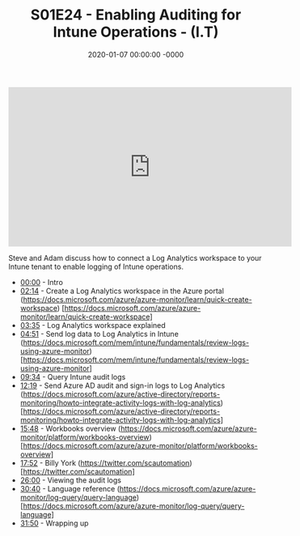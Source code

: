﻿---
layout: post
title: "S01E24 - Enabling Auditing for Intune Operations - (I.T)"
date: 2020-01-07 00:00:00 -0000
categories:
---

<iframe loading="lazy" width="560" height="315" src="https://www.youtube.com/embed/YFvuqu3UWhE" title="YouTube video player" frameborder="0" allow="accelerometer; autoplay; clipboard-write; encrypted-media; gyroscope; picture-in-picture" allowfullscreen></iframe>

Steve and Adam discuss how to connect a Log Analytics workspace to your Intune tenant to enable logging of Intune operations.

* [00:00](https://www.youtube.com/watch?v=YFvuqu3UWhE&t=0s) - Intro
* [02:14](https://www.youtube.com/watch?v=YFvuqu3UWhE&t=134s) - Create a Log Analytics workspace in the Azure portal
(https://docs.microsoft.com/azure/azure-monitor/learn/quick-create-workspace) [https://docs.microsoft.com/azure/azure-monitor/learn/quick-create-workspace]
* [03:35](https://www.youtube.com/watch?v=YFvuqu3UWhE&t=215s) - Log Analytics workspace explained
* [04:51](https://www.youtube.com/watch?v=YFvuqu3UWhE&t=291s) - Send log data to Log Analytics in Intune
(https://docs.microsoft.com/mem/intune/fundamentals/review-logs-using-azure-monitor) [https://docs.microsoft.com/mem/intune/fundamentals/review-logs-using-azure-monitor]
* [09:34](https://www.youtube.com/watch?v=YFvuqu3UWhE&t=574s) - Query Intune audit logs
* [12:19](https://www.youtube.com/watch?v=YFvuqu3UWhE&t=739s) - Send Azure AD audit and sign-in logs to Log Analytics
(https://docs.microsoft.com/azure/active-directory/reports-monitoring/howto-integrate-activity-logs-with-log-analytics) [https://docs.microsoft.com/azure/active-directory/reports-monitoring/howto-integrate-activity-logs-with-log-analytics]
* [15:48](https://www.youtube.com/watch?v=YFvuqu3UWhE&t=948s) - Workbooks overview
(https://docs.microsoft.com/azure/azure-monitor/platform/workbooks-overview) [https://docs.microsoft.com/azure/azure-monitor/platform/workbooks-overview]
* [17:52](https://www.youtube.com/watch?v=YFvuqu3UWhE&t=1072s) - Billy York
(https://twitter.com/scautomation) [https://twitter.com/scautomation]
* [26:00](https://www.youtube.com/watch?v=YFvuqu3UWhE&t=1560s) - Viewing the audit logs
* [30:40](https://www.youtube.com/watch?v=YFvuqu3UWhE&t=1840s) - Language reference
(https://docs.microsoft.com/azure/azure-monitor/log-query/query-language) [https://docs.microsoft.com/azure/azure-monitor/log-query/query-language]
* [31:50](https://www.youtube.com/watch?v=YFvuqu3UWhE&t=1910s) - Wrapping up

